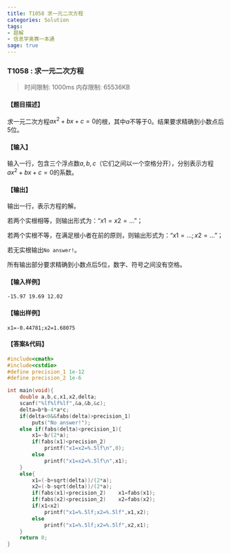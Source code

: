```yaml
---
title: T1058 求一元二次方程
categories: Solution
tags:
- 题解
- 信息学奥赛一本通
sage: true
---
```


### T1058 : 求一元二次方程

> 时间限制: $1000 \text{ms}$ 内存限制: $65536 \text{KB}$

<!-- more -->

#### 【题目描述】

求一元二次方程$ax^{2}+bx+c=0$的根，其中$a$不等于$0$。结果要求精确到小数点后$5$位。

#### 【输入】

输入一行，包含三个浮点数$a,b,c$（它们之间以一个空格分开），分别表示方程$ax^{2}+bx+c=0$的系数。

#### 【输出】

输出一行，表示方程的解。

若两个实根相等，则输出形式为：“$x1=x2=...$”；

若两个实根不等，在满足根小者在前的原则，则输出形式为：“$x1=...;x2=...$”；

若无实根输出`No answer!`。

所有输出部分要求精确到小数点后$5$位，数字、符号之间没有空格。

#### 【输入样例】

```
-15.97 19.69 12.02
```

#### 【输出样例】

```
x1=-0.44781;x2=1.68075
```

#### 【答案&代码】

```cpp
#include<cmath>
#include<cstdio>
#define precision_1 1e-12
#define precision_2 1e-6

int main(void){
    double a,b,c,x1,x2,delta;
    scanf("%lf%lf%lf",&a,&b,&c);
    delta=b*b-4*a*c;
    if(delta<0&&fabs(delta)>precision_1)
        puts("No answer!");
    else if(fabs(delta)<precision_1){
        x1=-b/(2*a);
        if(fabs(x1)<precision_2)
            printf("x1=x2=%.5lf\n",0);
        else
            printf("x1=x2=%.5lf\n",x1);
    }
    else{
        x1=(-b+sqrt(delta))/(2*a);
        x2=(-b-sqrt(delta))/(2*a);
        if(fabs(x1)<precision_2)    x1=fabs(x1);
        if(fabs(x2)<precision_2)    x2=fabs(x2);
        if(x1<x2)
            printf("x1=%.5lf;x2=%.5lf",x1,x2);
        else 
            printf("x1=%.5lf;x2=%.5lf",x2,x1);
    }
    return 0;
}
```
